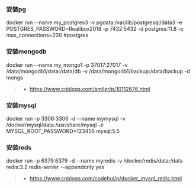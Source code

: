 ### 安装pg

docker run --name my_postgres3 -v pgdata:/var/lib/postgresql/data3 -e POSTGRES_PASSWORD=Realibox2018 -p 7432:5432 -d postgres:11.8 -c max_connections=200   #postgres

### 安装mongodb
docker run --name my_mongo1 -p 37017:27017 -v /data/mongodb1/data:/data/db -v /data/mongodb1/backup:/data/backup -d mongo

> - https://www.cnblogs.com/smiler/p/10112676.html


### 安装mysql
docker run -p 3306:3306 -d --name mymysql -v /docker/mysql/data:/usr/share/mysql -e MYSQL_ROOT_PASSWORD=123456 mysql:5.5

### 安装reds
docker run -p 6379:6379 -d --name myredis -v /docker/redis/data:/data redis:3.2 redis-server --appendonly yes

> - https://www.cnblogs.com/codehui/p/docker_mysql_redis.html